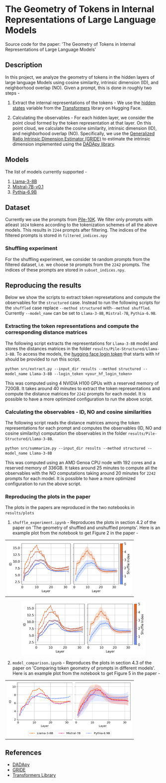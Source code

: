 # The Geometry of Tokens in Internal Representations of Large Language Models
Source code for the paper: 'The Geometry of Tokens in Internal Representations of Large Language Models'

## Description

In this project, we analyze the geometry of tokens in the hidden layers of large language Models
using cosine similarity, intrinsic dimension (ID), and neighborhood overlap (NO). Given a prompt,
this is done in roughly two steps -

1. Extract the internal representations of the tokens -  We use the
[hidden states](https://huggingface.co/docs/transformers/v4.45.2/en/internal/generation_utils#generate-outputs)
variable from the [Transformers](https://huggingface.co/docs/transformers/index) library on Hugging Face.

2. Calculating the observables - For each hidden layer, we consider the point cloud formed
by the token representation at that layer. On this point cloud, we calculate
the cosine similarity, intrinsic dimension (ID), and neighborhood overlap (NO).
Specifically, we use the
[Generalized Ratio Intrinsic Dimension Estimator (GRIDE)](https://www.nature.com/articles/s41598-022-20991-1)
to estimate the intrinsic dimension implemented using the
[DADApy library](https://github.com/sissa-data-science/DADApy).

## Models
The list of models currently supported -
1. [Llama-3-8B](https://huggingface.co/meta-llama/Meta-Llama-3-8B)
2. [Mistral-7B-v0.1](https://huggingface.co/mistralai/Mistral-7B-v0.1)
3. [Pythia-6.9B](https://huggingface.co/EleutherAI/pythia-6.9b)


## Dataset
Currently we use the prompts from [Pile-10K](https://huggingface.co/datasets/NeelNanda/pile-10k).
We filter only prompts with atleast `1024` tokens according to the tokenization schemes
of all the above models. This results in `2244` prompts after filtering.
The indices of the filtered prompts is stored in `filtered_indices.npy`

### Shuffling experiment
For the shuffling experiment, we consider `50` random prompts from the filtered dataset,
i.e. we choose `50` prompts from the `2242` prompts. The indices of these prompts are stored in 
`subset_indices.npy`. 

## Reproducing the results

Below we show the scripts to extract token represetations and compute the 
observables for the `structured` case. Instead to run the following scripts for 
the `shuffled` case replace `--method structured` with`--method shuffled`.
Currently `--model_name` can be set to `Llama-3-8B`, `Mistral-7B`, `Pythia-6.9B`.

### Extracting the token representations and compute the corresponding distance matrices

The following script extracts the representations for `Llama-3-8B`  model and stores 
the distances matrices in the folder `results/Pile-Structured/Llama-3-8B`.
To access the models, the [hugging face login token](https://huggingface.co/docs/hub/en/security-tokens)
that starts with `hf` should be provided to run this script. 
```
python src/extract.py --input_dir results --method structured --model_name Llama-3-8B --login_token <your_hf_login_token>
```
This was computed using 4 NVIDIA H100 GPUs with a reserved memory of 720GB.
It takes around 40 minutes to extract the token representations and compute
the distance matrices for `2242` prompts for each model. It is possible to have
a more optimized configuration to run the above script.

### Calculating the observables - ID, NO and cosine similarities
The following script reads the distance matrices among the token representations
for each prompt and computes the observables (ID, NO and cosine similarity)
computation the observables in the folder `results/Pile-Structured/Llama-3-8B`. 
```
python src/summarize.py --input_dir results --method structured --model_name Llama-3-8B 
```
This was computed using an AMD Genoa CPU node with 192 cores and a reserved memory
of 336GB. It takes around 25 minutes to compute all the observables
with the NO computations taking around 20 minutes
for `2242` prompts for each model. It is possible to have a more optimized
configuration to run the above script.

### Reproducing the plots in the paper
The plots in the papers are reproduced in the two notebooks in `results/plots`

1. `shuffle_experiment.ipynb` - Reproduces the plots in section 4.2 of the paper
on 'The geometry of shuffled and unshuffled prompts'. Here is an example plot
from the notebook to get Figure 2 in the paper -

<div style="text-align: center;">
  <table>
    <tr>
      <td><img src="results/plots/figs/shuffle/ids_llama_14.png" width="400"></td>
    </tr>
  </table>
</div>

<p align="center">
    <img src="results/plots/figs/shuffle/ids_llama_14.png" width="400">
</p>

2. `model_comparison.ipynb` - Reproduces the plots in section 4.3 of the paper
on 'Comparing token geometry of prompts in different models'. Here is an example plot
from the notebook to get Figure 5 in the paper -
<div style="text-align: center;">
  <table>
    <tr>
      <td><img src="results/plots/figs/models/id_686.png" width="400"></td>
    </tr>
  </table>
</div>

## References

- [DADApy](https://github.com/sissa-data-science/DADApy)
- [GRIDE](https://www.nature.com/articles/s41598-022-20991-1)
- [Transformers Library](https://huggingface.co/docs/transformers/index)
